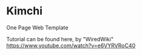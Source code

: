 # Kimchi
One Page Web Template

Tutorial can be found here, by "WiredWiki"
https://www.youtube.com/watch?v=e6VYRVRoC40
